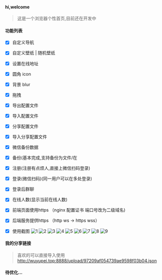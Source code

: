 #### hi,welcome

> 这是一个浏览器个性首页,目前还在开发中

#### 功能列表

- [x] 自定义导航
- [x] 自定义壁纸 | 随机壁纸
- [x] 设置在线地址
- [x] 圆角 icon
- [x] 背景 blur
- [x] 拖拽
- [x] 导出配置文件
- [x] 导入配置文件
- [x] 分享配置文件
- [x] 导入分享配置文件
- [x] 微信备份数据
- [x] 备份(基本完成,支持备份为文件/在

- [x] 注册(注册有点烦人,直接上微信扫码登录)
- [x] 登录(微信扫码)(同一用户可以在多处登录)

- [x] 登录后群聊
- [x] 在线人数(显示当前在线人数)
- [x] 前端页面使用https （nginx 配置证书 端口号改为二级域名)
- [x] 后端服务提供https （http ws -> https wss）
- [x] 使用截图
      ![1](http://wuyupei.top:7878/upload/1.png)
      ![2](http://wuyupei.top:7878/upload/2.png)
      ![3](http://wuyupei.top:7878/upload/3.png)
      ![4](http://wuyupei.top:7878/upload/4.png)
      ![5](http://wuyupei.top:7878/upload/5.png)
      ![6](http://wuyupei.top:7878/upload/6.png)
      ![7](http://wuyupei.top:7878/upload/7.png)
      ![8](http://wuyupei.top:7878/upload/8.png)
      ![9](http://wuyupei.top:7878/upload/9.png)

#### 我的分享链接

> 喜欢的可以直接导入使用
> http://wuyupei.top:8888/upload/97209af054739ae9598f03b04.json

#### 待优化...
